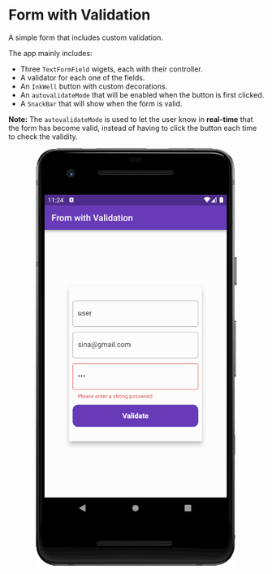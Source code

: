 # Form with Validation
A simple form that includes custom validation.

The app mainly includes:
- Three `TextFormField` wigets, each with their controller.
- A validator for each one of the fields.
- An `InkWell` button with custom decorations. 
- An `autovalidateMode` that will be enabled when the button is first clicked.
- A `SnackBar` that will show when the form is valid.

**Note:** The `autovalidateMode` is used to let the user know in **real-time** that the form has become valid, instead of having to click the button each time to check the validity.

<div align="center">

![](/media/form-validation.png)
</div>
